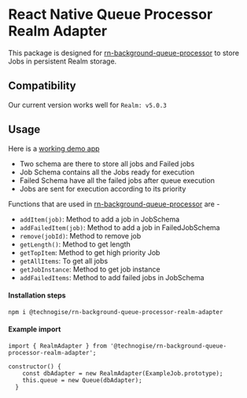 # React Native Queue Processor Realm Adapter

This package is designed for [rn-background-queue-processor](https://github.com/technogise/rn-background-queue-processor) to store Jobs in persistent Realm storage.

## Compatibility

Our current version works well for `Realm: v5.0.3`

## Usage

Here is a [working demo app](https://github.com/technogise/rn-background-queue-processor/tree/master/examples/rnqpSample)

- Two schema are there to store all jobs and Failed jobs 
- Job Schema contains all the Jobs ready for execution 
- Failed Schema have all the failed jobs after queue execution
- Jobs are sent for execution according to its priority

Functions that are used in [rn-background-queue-processor](https://github.com/technogise/rn-background-queue-processor) are -
- `addItem(job)`: Method to add a job in JobSchema
- `addFailedItem(job)`: Method to add a job in FailedJobSchema
- `remove(jobId)`: Method to remove job
- `getLength()`: Method to get length 
- `getTopItem`: Method to get high priority Job
- `getAllItems`: To get all jobs
- `getJobInstance`: Method to get job instance
- `addFailedItems`: Method to add failed jobs in JobSchema


#### Installation steps

`npm i @technogise/rn-background-queue-processor-realm-adapter`

#### Example import

```
import { RealmAdapter } from '@technogise/rn-background-queue-processor-realm-adapter';

constructor() {
    const dbAdapter = new RealmAdapter(ExampleJob.prototype);
    this.queue = new Queue(dbAdapter);
  }
```
